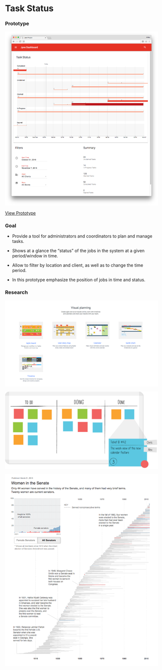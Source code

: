 # Task Status

### Prototype

[![jyve](https://github.com/ArthurYidi/Job-Status-Visualization/blob/master/docs/jyve.png?raw=true)](http://arthuryidi.s3-website-us-west-1.amazonaws.com/jyve/)

[View Prototype](http://arthuryidi.s3-website-us-west-1.amazonaws.com/jyve/)

### Goal

- Provide a tool for administrators and coordinators to plan and manage tasks.

- Shows at a glance the “status” of the jobs in the system at a given period/window in time.

- Allow to filter by location and client, as well as to change the time period.

- In this prototype emphasize the position of jobs in time and status.



### Research

![inspiration](https://github.com/ArthurYidi/Job-Status-Visualization/blob/master/docs/inspiration2.png?raw=true)

![inspiration](https://github.com/ArthurYidi/Job-Status-Visualization/blob/master/docs/inspiration1.jpg?raw=true)

![inspiration](https://github.com/ArthurYidi/Job-Status-Visualization/blob/1693a519171103c1683d68f2794c979d050d0135/docs/inspiration3.png?raw=true)
